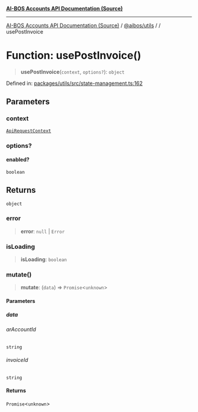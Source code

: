 [**AI-BOS Accounts API Documentation (Source)**](../../../README.md)

***

[AI-BOS Accounts API Documentation (Source)](../../../README.md) / [@aibos/utils](../README.md) / [](../README.md) / usePostInvoice

# Function: usePostInvoice()

> **usePostInvoice**(`context`, `options?`): `object`

Defined in: [packages/utils/src/state-management.ts:162](https://github.com/pohlai88/accounts/blob/48103fb36d28b2b9bfb33472b6de2f719773cde9/packages/utils/src/state-management.ts#L162)

## Parameters

### context

[`ApiRequestContext`](../interfaces/ApiRequestContext.md)

### options?

#### enabled?

`boolean`

## Returns

`object`

### error

> **error**: `null` \| `Error`

### isLoading

> **isLoading**: `boolean`

### mutate()

> **mutate**: (`data`) => `Promise`\<`unknown`\>

#### Parameters

##### data

###### arAccountId

`string`

###### invoiceId

`string`

#### Returns

`Promise`\<`unknown`\>
